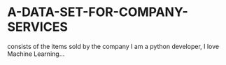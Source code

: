 # A-DATA-SET-FOR-COMPANY-SERVICES
consists of the items sold by the company
I am a python developer, I love Machine Learning...
